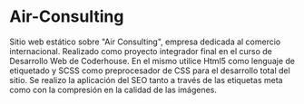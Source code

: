# Air-Consulting
Sitio web estático sobre "Air Consulting", empresa dedicada al comercio internacional. Realizado como proyecto integrador final en el curso de Desarrollo Web de Coderhouse. 
En el mismo utilice Html5 como lenguaje de etiquetado y SCSS como preprocesador de CSS para el desarrollo total del sitio. 
Se realizo la aplicación del SEO tanto a través de las etiquetas meta como con la compresión en la calidad de las imágenes. 

